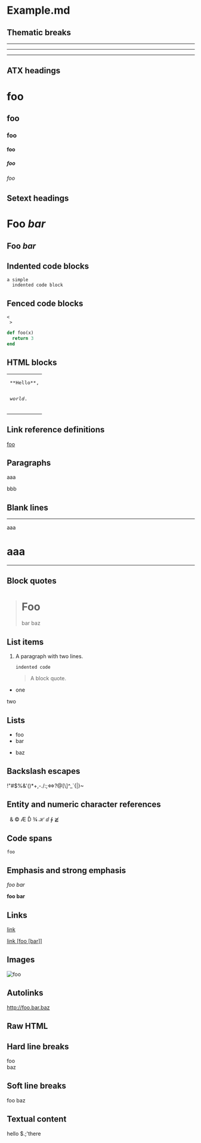 # Example.md

## Thematic breaks

***
---
___

## ATX headings

# foo
## foo
### foo
#### foo
##### foo
###### foo

## Setext headings

Foo *bar*
=========

Foo *bar*
---------

## Indented code blocks

    a simple
      indented code block

## Fenced code blocks

```
<
 >
```

```ruby
def foo(x)
  return 3
end
```

## HTML blocks

<table><tr><td>
<pre>
**Hello**,

_world_.
</pre>
</td></tr></table>

## Link reference definitions

[foo]: /url "title"

[foo]

## Paragraphs

aaa

bbb

## Blank lines

***
  

aaa
  

# aaa

  
***

## Block quotes

> # Foo
> bar
> baz

## List items

1.  A paragraph
    with two lines.

        indented code

    > A block quote.

- one

 two

## Lists

- foo
- bar
+ baz

## Backslash escapes

\!\"\#\$\%\&\'\(\)\*\+\,\-\.\/\:\;\<\=\>\?\@\[\\\]\^\_\`\{\|\}\~

## Entity and numeric character references

&nbsp; &amp; &copy; &AElig; &Dcaron;
&frac34; &HilbertSpace; &DifferentialD;
&ClockwiseContourIntegral; &ngE;

## Code spans

`foo`

## Emphasis and strong emphasis

*foo bar*

**foo bar**

## Links

[link](/uri "title")

[link [foo [bar]]][ref]

[ref]: /uri

## Images

![foo](/url "title")

## Autolinks

<http://foo.bar.baz>

## Raw HTML

<bab><c2c>

## Hard line breaks

foo  
baz

## Soft line breaks

foo
baz

## Textual content

hello $.;'there
